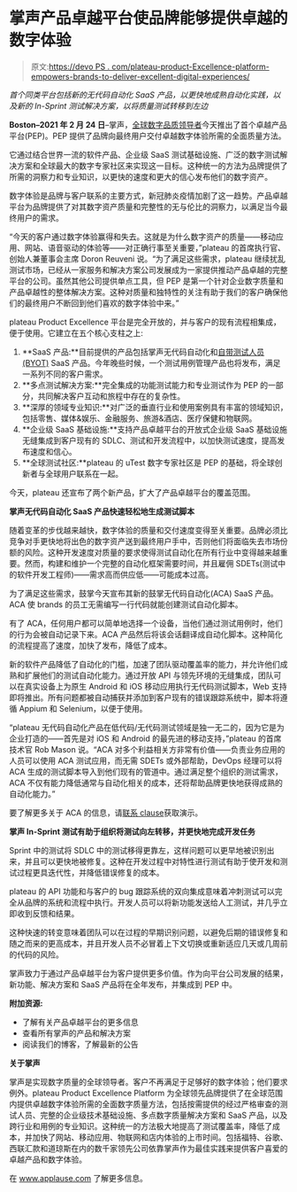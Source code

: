 # 掌声产品卓越平台使品牌能够提供卓越的数字体验

> 原文:[https://devo PS . com/plateau-product-Excellence-platform-empowers-brands-to-deliver-excellent-digital-experiences/](https://devops.com/applause-product-excellence-platform-empowers-brands-to-deliver-exceptional-digital-experiences/)

*首个同类平台包括新的无代码自动化 SaaS 产品，以更快地成熟自动化实践，以及新的 In-Sprint 测试解决方案，以将质量测试转移到左边*

**Boston–2021 年 2 月 24 日**–掌声，[全球数字品质领导者](https://www.applause.com/?utm_medium=press-release&utm_source=businesswire&utm_campaign=R-NA_pep-press-release)今天推出了首个卓越产品平台(PEP)。PEP 提供了品牌向最终用户交付卓越数字体验所需的全面质量方法。

它通过结合世界一流的软件产品、企业级 SaaS 测试基础设施、广泛的数字测试解决方案和全球最大的数字专家社区来实现这一目标。这种统一的方法为品牌提供了所需的洞察力和专业知识，以更快的速度和更大的信心发布他们的数字资产。

数字体验是品牌与客户联系的主要方式，新冠肺炎疫情加剧了这一趋势。产品卓越平台为品牌提供了对其数字资产质量和完整性的无与伦比的洞察力，以满足当今最终用户的需求。

“今天的客户通过数字体验赢得和失去。这就是为什么数字资产的质量——移动应用、网站、语音驱动的体验等——对正确行事至关重要，”plateau 的首席执行官、创始人兼董事会主席 Doron Reuveni 说。“为了满足这些需求，plateau 继续扰乱测试市场，已经从一家服务和解决方案公司发展成为一家提供推动产品卓越的完整平台的公司。虽然其他公司提供单点工具，但 PEP 是第一个针对企业数字质量和产品卓越性的整体解决方案。这种对质量和独特性的关注有助于我们的客户确保他们的最终用户不断回到他们喜欢的数字体验中来。”

plateau Product Excellence 平台是完全开放的，并与客户的现有流程相集成，便于使用。它建立在五个核心支柱之上:

1.  **SaaS 产品:**目前提供的产品包括掌声无代码自动化和[自带测试人员(BYOT)](https://www.applause.com/blog/leverage-internal-testers-without-headaches?utm_medium=press-release&utm_source=businesswire&utm_campaign=R-NA_pep-press-release) SaaS 产品。今年晚些时候，一个测试用例管理产品也将发布，满足一系列不同的客户需求。
2.  **多点测试解决方案:**完全集成的功能测试能力和专业测试作为 PEP 的一部分，共同解决客户互动和旅程中存在的复杂性。
3.  **深厚的领域专业知识:**对广泛的垂直行业和使用案例具有丰富的领域知识，包括零售、媒体&娱乐、金融服务、旅游&酒店、医疗保健和物联网。
4.  **企业级 SaaS 基础设施:**支持产品卓越平台的开放式企业级 SaaS 基础设施无缝集成到客户现有的 SDLC、测试和开发流程中，以加快测试速度，提高发布速度和信心。
5.  **全球测试社区:**plateau 的 uTest 数字专家社区是 PEP 的基础，将全球创新者与全球用户联系在一起。

今天，plateau 还宣布了两个新产品，扩大了产品卓越平台的覆盖范围。

**掌声无代码自动化 SaaS 产品快速轻松地生成测试脚本**

随着变革的步伐越来越快，数字体验的质量和交付速度变得至关重要。品牌必须比竞争对手更快地将出色的数字资产送到最终用户手中，否则他们将面临失去市场份额的风险。这种开发速度对质量的要求使得测试自动化在所有行业中变得越来越重要。然而，构建和维护一个完整的自动化框架需要时间，并且雇佣 SDETs(测试中的软件开发工程师)——需求高而供应低——可能成本过高。

为了满足这些需求，鼓掌今天宣布其新的鼓掌无代码自动化(ACA) SaaS 产品。ACA 使 brands 的员工无需编写一行代码就能创建测试自动化脚本。

有了 ACA，任何用户都可以简单地选择一个设备，当他们通过测试用例时，他们的行为会被自动记录下来。ACA 产品然后将该会话翻译成自动化脚本。这种简化的流程提高了速度，加快了发布，降低了成本。

新的软件产品降低了自动化的门槛，加速了团队驱动覆盖率的能力，并允许他们成熟和扩展他们的测试自动化能力。通过开放 API 与领先环境的无缝集成，团队可以在真实设备上为原生 Android 和 iOS 移动应用执行无代码测试脚本，Web 支持即将推出。所有问题都被自动捕获并添加到客户现有的错误跟踪系统中，脚本将遵循 Appium 和 Selenium，以便于使用。

“plateau 无代码自动化产品在低代码/无代码测试领域是独一无二的，因为它是为企业打造的——首先是对 iOS 和 Android 的最先进的移动支持，”plateau 的首席技术官 Rob Mason 说。“ACA 对多个利益相关方非常有价值——负责业务应用的人员可以使用 ACA 测试应用，而无需 SDETs 或外部帮助，DevOps 经理可以将 ACA 生成的测试脚本导入到他们现有的管道中。通过满足整个组织的测试需求，ACA 不仅有能力降低通常与自动化相关的成本，还将帮助品牌更快地获得成熟的自动化能力。”

要了解更多关于 ACA 的信息，请[联系 clause](https://www.applause.com/contact-us?utm_medium=press-release&utm_source=businesswire&utm_campaign=R-NA_pep-press-release)获取演示。

**掌声 In-Sprint 测试有助于组织将测试向左转移，并更快地完成开发任务**

Sprint 中的测试将 SDLC 中的测试移得更靠左，这样问题可以更早地被识别出来，并且可以更快地被修复。这种在开发过程中对特性进行测试有助于使开发和测试过程更具迭代性，并降低错误修复的成本。

plateau 的 API 功能和与客户的 bug 跟踪系统的双向集成意味着冲刺测试可以完全从品牌的系统和流程中执行。开发人员可以将新功能发送给人工测试，并几乎立即收到反馈和结果。

这种快速的转变意味着团队可以在过程的早期识别问题，以避免后期的错误修复和随之而来的更高成本，并且开发人员不必冒着上下文切换或重新适应几天或几周前的代码的风险。

掌声致力于通过产品卓越平台为客户提供更多价值。作为向平台公司发展的结果，新功能、解决方案和 SaaS 产品将在全年发布，并集成到 PEP 中。

**附加资源:**

*   了解有关产品卓越平台的更多信息
*   查看所有掌声的产品和解决方案
*   阅读我们的博客，了解最新的公告

**关于掌声**

掌声是实现数字质量的全球领导者。客户不再满足于足够好的数字体验；他们要求例外。plateau Product Excellence Platform 为全球领先品牌提供了在全球范围内提供卓越数字体验所需的全面数字质量方法，包括按需提供的经过严格审查的测试人员、完整的企业级技术基础设施、多点数字质量解决方案和 SaaS 产品，以及跨行业和用例的专业知识。这种统一的方法极大地提高了测试覆盖率，降低了成本，并加快了网站、移动应用、物联网和店内体验的上市时间。包括福特、谷歌、西联汇款和道琼斯在内的数千家领先公司依靠掌声作为最佳实践来提供客户喜爱的卓越产品和数字体验。

在 www.applause.com 了解更多信息。